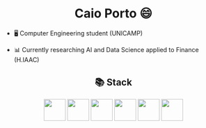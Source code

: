 <h1 align=center> Caio Porto 😄</h1>

- <p>🖥 Computer Engineering student (UNICAMP)</p>
- <p>📊 Currently researching AI and Data Science applied to Finance (H.IAAC) </p>

<h2 align=center>
  📚 Stack
</h2>
<div align=center>
  <img src="https://github.com/lcaioporto/lcaioporto/assets/115668120/2392b5c4-199c-449c-b045-c3c82474cf59" height=50>
  <img src="https://upload.wikimedia.org/wikipedia/commons/thumb/1/18/C_Programming_Language.svg/1200px-C_Programming_Language.svg.png" height=50>
  <img src="https://upload.wikimedia.org/wikipedia/en/thumb/3/30/Java_programming_language_logo.svg/1200px-Java_programming_language_logo.svg.png" height=50>
  <img src="https://cdn.jsdelivr.net/gh/devicons/devicon/icons/html5/html5-original.svg" height=50>
  <img src="https://github.com/lcaioporto/lcaioporto/assets/115668120/29d21347-dc7a-40a3-90c9-23077edfa539" height=50>
  <img src="https://upload.wikimedia.org/wikipedia/commons/thumb/9/9a/Visual_Studio_Code_1.35_icon.svg/1024px-Visual_Studio_Code_1.35_icon.svg.png" height=50>
</div>
